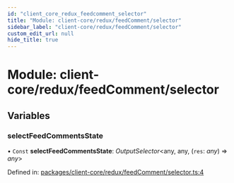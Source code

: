 ```yaml
---
id: "client_core_redux_feedcomment_selector"
title: "Module: client-core/redux/feedComment/selector"
sidebar_label: "client-core/redux/feedComment/selector"
custom_edit_url: null
hide_title: true
---
```


# Module: client-core/redux/feedComment/selector

## Variables

### selectFeedCommentsState

• `Const` **selectFeedCommentsState**: *OutputSelector*<any, any, (`res`: *any*) => *any*\>

Defined in: [packages/client-core/redux/feedComment/selector.ts:4](https://github.com/xr3ngine/xr3ngine/blob/5a0f83ed8/packages/client-core/redux/feedComment/selector.ts#L4)
